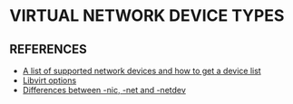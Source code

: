 # VIRTUAL NETWORK DEVICE TYPES

## REFERENCES

* [A list of supported network devices and how to get a device list](https://en.wikibooks.org/wiki/QEMU/Devices/Network)
* [Libvirt options](https://libvirt.org/formatdomain.html#elementsNICS)
* [Differences between -nic, -net and -netdev](https://www.qemu.org/2018/05/31/nic-parameter/)